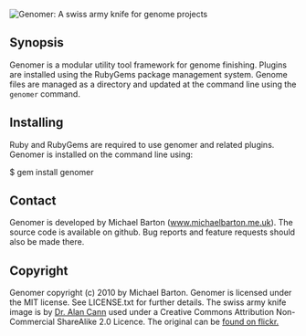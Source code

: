 ![Genomer: A swiss army knife for genome projects](http://genomer.s3.amazonaws.com/icon/genomer.png)

## Synopsis

Genomer is a modular utility tool framework for genome finishing. Plugins are
installed using the RubyGems package management system. Genome files are
managed as a directory and updated at the command line using the `genomer`
command.

## Installing

Ruby and RubyGems are required to use genomer and related plugins. Genomer is
installed on the command line using:

  $ gem install genomer

## Contact

Genomer is developed by Michael Barton (www.michaelbarton.me.uk). The source
code is available on github. Bug reports and feature requests should also be
made there.

## Copyright

Genomer copyright (c) 2010 by Michael Barton. Genomer is licensed under the MIT
license. See LICENSE.txt for further details. The swiss army knife image is by
[Dr. Alan Cann][cann] used under a Creative Commons Attribution Non-Commercial
ShareAlike 2.0 Licence. The original can be [found on flickr.][flickr]

[cann]: http://microbiologybytes.com/AJC/
[flickr]: http://www.flickr.com/photos/ajc1/4663140532/
